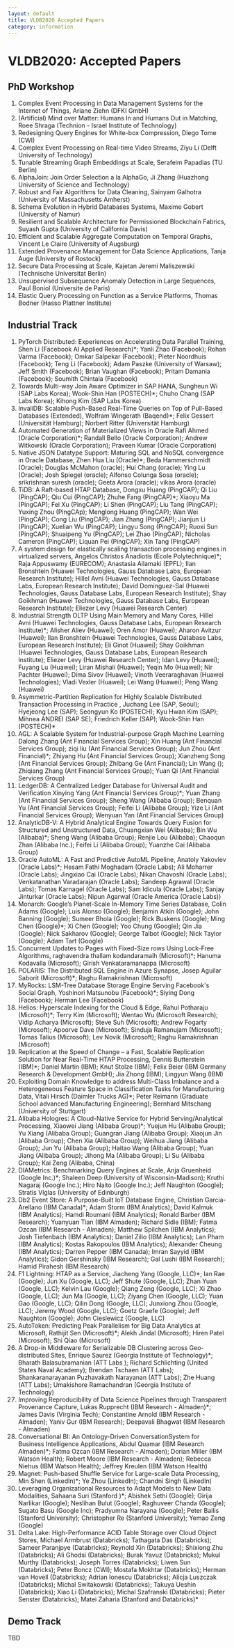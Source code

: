 ```yaml
---
layout: default
title: VLDB2020 Accepted Papers
category: information
---
```


# VLDB2020: Accepted Papers

## PhD Workshop

1. Complex Event Processing in Data Management Systems for the Internet of Things, Ariane Ziehn (DFKI GmbH)
1. (Artificial) Mind over Matter: Humans In and Humans Out in Matching,  Roee Shraga (Technion - Israel Institute of Technology)
1. Redesigning Query Engines for White-box Compression, Diego Tome (CWI)
1. Complex Event Processing on Real-time Video Streams, Ziyu Li (Delft University of Technology)
1. Tunable Streaming Graph Embeddings at Scale, Serafeim Papadias (TU Berlin)
1. AlphaJoin: Join Order Selection a la AlphaGo, Ji Zhang (Huazhong University of Science and Technology)
1. Robust and Fair Algorithms for Data Cleaning, Sainyam Galhotra (University of Massachusetts Amherst)
1. Schema Evolution in Hybrid Databases Systems, Maxime Gobert (University of Namur)
1. Resilient and Scalable Architecture for Permissioned Blockchain Fabrics, Suyash Gupta (University of California Davis)
1. Efficient and Scalable Aggregate Computation on Temporal Graphs, Vincent Le Claire (University of Augsburg)
1. Extended Provenance Management for Data Science Applications, Tanja Auge (University of Rostock)
1. Secure Data Processing at Scale, Kajetan Jeremi Maliszewski (Technische Universitat Berlin)
1. Unsupervised Subsequence Anomaly Detection in Large Sequences, Paul Boniol (Universite de Paris)
1. Elastic Query Processing on Function as a Service Platforms, Thomas Bodner (Hasso Plattner Institute)

## Industrial Track

1. PyTorch Distributed: Experiences on Accelerating Data Parallel Training, Shen Li (Facebook AI Applied Research)*; Yanli Zhao (Facebook); Rohan Varma (Facebook); Omkar Salpekar (Facebook); Pieter Noordhuis (Facebook); Teng Li (Facebook); Adam Paszke (University of Warsaw); Jeff Smith (Facebook); Brian Vaughan (Facebook); Pritam Damania (Facebook); Soumith Chintala (Facebook)
1. Towards Multi-way Join Aware Optimizer in SAP HANA, Sungheun Wi (SAP Labs Korea); Wook-Shin Han (POSTECH)*; Chuho Chang (SAP Labs Korea); Kihong Kim (SAP Labs Korea)
1. InvaliDB: Scalable Push-Based Real-Time Queries on Top of Pull-Based Databases (Extended), Wolfram Wingerath (Baqend)*; Felix Gessert (Universität Hamburg); Norbert Ritter (Universität Hamburg)
1. Automated Generation of Materialized Views in Oracle	Rafi Ahmed (Oracle Corporation)*; Randall Bello (Oracle Corporation); Andrew Witkowski (Oracle Corporation); Praveen Kumar (Oracle Corporation)
1. Native JSON Datatype Support: Maturing SQL and NoSQL convergence in Oracle Database, Zhen Hua Liu (Oracle)*; Beda Hammerschmidt (Oracle); Douglas McMahon (oracle); Hui Chang (oracle); Ying Lu (Oracle); Josh Spiegel (oracle); Alfonso Colunga  Sosa (oracle); srikrishnan suresh (oracle); Geeta Arora (oracle); vikas Arora (oracle)
1. TiDB: A Raft-based HTAP Database, Dongxu Huang (PingCAP); Qi Liu (PingCAP); Qiu Cui (PingCAP); Zhuhe Fang (PingCAP)*; Xiaoyu Ma (PingCAP); Fei Xu (PingCAP); Li Shen (PingCAP); Liu Tang (PingCAP); Yuxing Zhou (PingCAp); Menglong Huang (PingCAP); Wan Wei (PingCAP); Cong Liu (PingCAP); Jian Zhang (PingCAP); Jianjun Li (PingCAP); Xuelian Wu (PingCAP); Lingyu Song (PingCAP); Ruoxi Sun (PingCAP); Shuaipeng Yu (PingCAP); Lei Zhao (PingCAP); Nicholas Cameron (PingCAP); Liquan Pei (PingCAP); Xin Tang (PingCAP)
1. A system design for elastically scaling transaction processing engines in virtualized servers, Angelos Christos Anadiotis (Ecole Polytechnique)*; Raja Appuswamy (EURECOM); Anastasia Ailamaki (EPFL); Ilan Bronshtein (Huawei Technologies, Gauss Database Labs, European  Research Institute); Hillel Avni (Huawei Technologies, Gauss Database Labs, European Research Institute); David Dominguez-Sal (Huawei Technologies, Gauss Database Labs, European Research Institute); Shay Goikhman (Huawei Technologies, Gauss Database Labs, European Research Institute); Eliezer Levy (Huawei Research Center)
1. Industrial Strength OLTP Using Main Memory and Many Cores, Hillel Avni (Huawei Technologies, Gauss Database Labs, European Research Institute)*; Alisher Aliev (Huawei); Oren Amor (Huawei); Aharon Avitzur (Huawei); Ilan Bronshtein (Huawei Technologies, Gauss Database Labs, European  Research Institute); Eli Ginot (Huawei); Shay Goikhman (Huawei Technologies, Gauss Database Labs, European Research Institute); Eliezer Levy (Huawei Research Center); Idan Levy (Huawei); Fuyang Lu (Huawei); Liran Mishali (Huawei); Yeqin Mo (Huawei); Nir Pachter (Huawei); Dima Sivov (Huawei); Vinoth Veeraraghavan (Huawei Technologies); Vladi Vexler (Huawei); Lei Wang (Huawei); Peng Wang (Huawei)
1. Asymmetric-Partition Replication for Highly Scalable Distributed Transaction Processing in Practice	, Juchang Lee (SAP, Seoul); Hyejeong Lee (SAP); Seongyun Ko (POSTECH); Kyu Hwan Kim (SAP); Mihnea ANDREI (SAP SE); Friedrich Keller (SAP); Wook-Shin Han (POSTECH)*
1. AGL: A Scalable System for Industrial-purpose Graph Machine Learning	Dalong Zhang (Ant Financial Services Group); Xin Huang (Ant Financial Services Group); ziqi liu (Ant Financial Services Group); Jun Zhou (Ant Financial)*; Zhiyang Hu (Ant Financial Services Group); Xianzheng Song (Ant Financial Services Group); Zhibang Ge (Ant Financial); Lin Wang (); Zhiqiang Zhang (Ant Financial Services Group); Yuan Qi (Ant Financial Services Group)
1. LedgerDB: A Centralized Ledger Database for Universal Audit and Verification	Xinying Yang (Ant Financial Services Group)*; Yuan Zhang (Ant Financial Services Group); Sheng Wang (Alibaba Group); Benquan Yu (Ant Financial Services Group); Feifei Li (Alibaba Group); Yize Li (Ant Financial Services Group); Wenyuan Yan (Ant Financial Services Group)
1. AnalyticDB-V: A Hybrid Analytical Engine Towards Query Fusion for Structured and Unstructured Data, Chuangxian Wei (Alibaba); Bin Wu (Alibaba)*; Sheng Wang (Alibaba Group); Renjie Lou (Alibaba); Chaoqun Zhan (Alibaba Inc.); Feifei Li (Alibaba Group); Yuanzhe Cai (Alibaba Group)
1. Oracle AutoML: A Fast and Predictive AutoML Pipeline, Anatoly Yakovlev (Oracle Labs)*; Hesam Fathi Moghadam (Oracle Labs); Ali Moharrer (Oracle Labs); Jingxiao Cai (Oracle Labs); Nikan Chavoshi (Oracle Labs); Venkatanathan Varadarajan (Oracle Labs); Sandeep Agrawal (Oracle Labs); Tomas Karnagel (Oracle Labs); Sam Idicula (Oracle Labs); Sanjay Jinturkar (Oracle Labs); Nipun Agarwal (Oracle America (Oracle Labs))
1. Monarch: Google’s Planet-Scale In-Memory Time Series Database, Colin Adams (Google); Luis Alonso (Google); Benjamin Atkin (Google); John Banning (Google); Sumeer Bhola (Google); Rick Buskens (Google); Ming Chen (Google)*; Xi Chen (Google); Yoo Chung (Google); Qin Jia (Google); Nick Sakharov (Google); George Talbot (Google); Nick Taylor (Google); Adam Tart (Google)
1. Concurrent Updates to Pages with Fixed-Size rows Using Lock-Free Algorithms, raghavendra thallam kodandaramaih (Microsoft)*; Hanuma Kodavalla (Microsoft); Girish  Venkataramanappa (Microsoft)
1. POLARIS: The Distributed SQL Engine in Azure Synapse, Josep Aguilar Saborit (Microsoft)*; Raghu Ramakrishnan (Microsoft)
1. MyRocks: LSM-Tree Database Storage Engine Serving Facebook's Social Graph, Yoshinori Matsunobu (Facebook)*; Siying Dong (Facebook); Herman Lee (Facebook)
1. Helios: Hyperscale Indexing for the Cloud & Edge, Rahul Potharaju (Microsoft)*; Terry Kim (Microsoft); Wentao Wu (Microsoft Research); Vidip Acharya (Microsoft); Steve Suh (Microsoft); Andrew Fogarty (Microsoft); Apoorve Dave (Microsoft); Sinduja Ramanujam (Microsoft); Tomas Talius (Microsoft); Lev Novik (Microsoft); Raghu Ramakrishnan (Microsoft)
1. Replication at the Speed of Change – a Fast, Scalable Replication Solution for Near Real-Time HTAP Processing, Dennis Butterstein (IBM)*; Daniel Martin (IBM); Knut  Stolze (IBM); Felix Beier (IBM Germany Research & Development GmbH); Jia Zhong (IBM); Lingyun Wang (IBM)
1. Exploiting Domain Knowledge to address Multi-Class Imbalance and a Heterogeneous Feature Space in Classification Tasks for Manufacturing Data, Vitali Hirsch (Daimler Trucks AG)*; Peter Reimann (Graduate School advanced Manufacturing Engineering); Bernhard Mitschang (University of Stuttgart)
1. Alibaba Hologres: A Cloud-Native Service for Hybrid Serving/Analytical Processing, Xiaowei Jiang (Alibaba Group)*; Yuejun Hu (Alibaba Group); Yu Xiang (Alibaba Group); Guangran Jiang (Alibaba Group); Xiaojun Jin (Alibaba Group); Chen Xia (Alibaba Group); Weihua Jiang (Alibaba Group); Jun Yu (Alibaba Group); Haitao Wang (Alibaba Group); Yuan Jiang (Alibaba Group); Jihong Ma (Alibaba Group); Li Su (Alibaba Group); Kai Zeng (Alibaba, China)
1. DIAMetrics: Benchmarking Query Engines at Scale, Anja Gruenheid (Google Inc.)*; Shaleen Deep (University of Wisconsin-Madison); Kruthi Nagaraj (Google Inc.); Hiro Naito (Google Inc.); Jeff Naughton (Google); Stratis Viglas (University of Edinburgh)
1. Db2 Event Store: A Purpose-Built IoT Database Engine, Christian Garcia-Arellano (IBM Canada)*; Adam Storm (IBM Analytics); David Kalmuk (IBM Analytics); Hamdi Roumani (IBM Analytics); Ronald Barber (IBM Research); Yuanyuan Tian (IBM Almaden); Richard Sidle (IBM); Fatma Ozcan (IBM Research - Almaden); Matthew Spilchen (IBM Analytics); Josh Tiefenbach (IBM Analytics); Daniel Zilio (IBM Analytics); Lan Pham (IBM Analytics); Kostas Rakopoulos (IBM Analytics); Alexander Cheung (IBM Analytics); Darren Pepper (IBM Canada); Imran Sayyid (IBM Analytics); Gidon Gershinsky (IBM Research); Gal Lushi (IBM Research); Hamid Pirahesh (IBM Research)
1. F1 Lightning: HTAP as a Service, Jiacheng Yang (Google, LLC)*; Ian Rae (Google); Jun Xu (Google, LLC); Jeff Shute (Google, LLC); Zhan Yuan (Google, LLC); Kelvin Lau (Google); Qiang Zeng (Google, LLC); Xi Zhao (Google, LLC); Jun Ma (Google, LLC); Ziyang Chen (Google, LLC); Yuan Gao (Google, LLC); Qilin Dong (Google, LLC); Junxiong Zhou (Google, LLC); Jeremy Wood (Google, LLC); Goetz Graefe (Google); Jeff Naughton (Google); John Cieslewicz (Google, LLC)
1. AutoToken: Predicting Peak Parallelism for Big Data Analytics at Microsoft, Rathijit Sen (Microsoft)*; Alekh  Jindal (Microsoft); Hiren Patel (Microsoft); Shi Qiao (Microsoft)
1. A Drop-in Middleware for Serializable DB Clustering across Geo-distributed Sites, Enrique Saurez (Georgia Institute of Technology)*; Bharath  Balasubramanian (ATT Labs ); Richard Schlichting (United States Naval Academy); Brendan Tschaen (ATT Labs); Shankaranarayanan Puzhavakath Narayanan (ATT Labs); Zhe Huang (ATT Labs); Umakishore Ramachandran (Georgia Institute of Technology)
1. Improving Reproducibility of Data Science Pipelines through Transparent Provenance Capture, Lukas  Rupprecht  (IBM Research - Almaden)*; James Davis (Virginia Tech); Constantine Arnold (IBM Research - Almaden); Yaniv Gur (IBM Research); Deepavali Bhagwat (IBM Research - Almaden)
1. Conversational BI: An Ontology-Driven ConversationSystem for Business Intelligence Applications, Abdul Quamar (IBM Research Almaden)*; Fatma Ozcan (IBM Research - Almaden); Dorian Miller (IBM Watson Health); Robert Moore (IBM Research - Almaden); Rebecca Niehus (IBM Watson Health); Jeffrey Kreulen (IBM Watson Health)
1. Magnet: Push-based Shuffle Service for Large-scale Data Processing, Min Shen (LinkedIn)*; Ye Zhou (LinkedIn); Chandni Singh (LinkedIn)
1. Leveraging Organizational Resources to Adapt Models to New Data Modalities, Sahaana Suri (Stanford )*; Abishek Sethi (Google); Girija Narlikar (Google); Neslihan Bulut (Google); Raghuveer Chanda (Google); Sugato Basu (Google Inc); Pradyumna Narayana (Google); Peter Bailis (Stanford University); Christopher Re (Stanford University); Yemao Zeng (Google)
1. Delta Lake: High-Performance ACID Table Storage over Cloud Object Stores, Michael Armbrust (Databricks); Tathagata  Das (Databricks); Sameer Paranjpye (Databricks); Reynold Xin (Databricks); Shixiong  Zhu (Databricks); Ali Ghodsi (Databricks); Burak Yavuz (Databricks); Mukul Murthy (Databricks); Joseph Torres (Databricks); Liwen Sun (Databricks); Peter Boncz (CWI); Mostafa Mokhtar (Databricks); Herman van Hovell (Databricks); Adrian Ionescu (Databricks); Alicja Luszczak (Databricks); Michal  Switakowski (Databricks); Takuya Ueshin (Databricks); Xiao Li (Databricks); Michal Szafranski (Databricks); Pieter Senster (Databricks); Matei Zaharia (Stanford and Databricks)*


## Demo Track

TBD